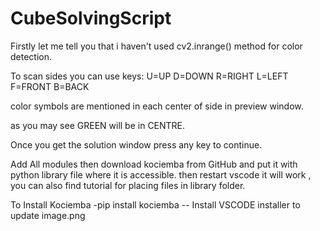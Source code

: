# CubeSolvingScript

Firstly let me tell you that i haven't used cv2.inrange() method for color detection.

To scan sides you can use keys:
U=UP
D=DOWN
R=RIGHT
L=LEFT
F=FRONT
B=BACK

color symbols are mentioned in each center of side in preview window.

as you may see GREEN will be in CENTRE.

Once you get the solution window press any key to continue.

Add All modules
then download kociemba from GitHub and put it with python library file where it is accessible. then restart vscode it will work , you can also find tutorial for placing files in library folder.

To Install Kociemba -pip install kociemba --
Install VSCODE installer to update image.png

